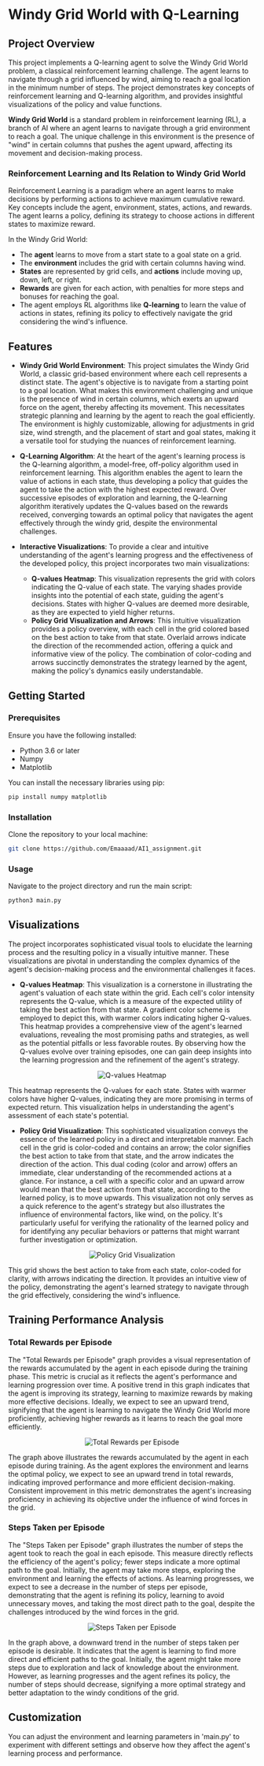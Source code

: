 # Windy Grid World with Q-Learning

## Project Overview
This project implements a Q-learning agent to solve the Windy Grid World problem, a classical reinforcement learning challenge. The agent learns to navigate through a grid influenced by wind, aiming to reach a goal location in the minimum number of steps. The project demonstrates key concepts of reinforcement learning and Q-learning algorithm, and provides insightful visualizations of the policy and value functions.

**Windy Grid World** is a standard problem in reinforcement learning (RL), a branch of AI where an agent learns to navigate through a grid environment to reach a goal. The unique challenge in this environment is the presence of "wind" in certain columns that pushes the agent upward, affecting its movement and decision-making process.

### Reinforcement Learning and Its Relation to Windy Grid World
Reinforcement Learning is a paradigm where an agent learns to make decisions by performing actions to achieve maximum cumulative reward. Key concepts include the agent, environment, states, actions, and rewards. The agent learns a policy, defining its strategy to choose actions in different states to maximize reward.

In the Windy Grid World:
- The **agent** learns to move from a start state to a goal state on a grid.
- The **environment** includes the grid with certain columns having wind.
- **States** are represented by grid cells, and **actions** include moving up, down, left, or right.
- **Rewards** are given for each action, with penalties for more steps and bonuses for reaching the goal.
- The agent employs RL algorithms like **Q-learning** to learn the value of actions in states, refining its policy to effectively navigate the grid considering the wind's influence.

## Features

- **Windy Grid World Environment**: This project simulates the Windy Grid World, a classic grid-based environment where each cell represents a distinct state. The agent's objective is to navigate from a starting point to a goal location. What makes this environment challenging and unique is the presence of wind in certain columns, which exerts an upward force on the agent, thereby affecting its movement. This necessitates strategic planning and learning by the agent to reach the goal efficiently. The environment is highly customizable, allowing for adjustments in grid size, wind strength, and the placement of start and goal states, making it a versatile tool for studying the nuances of reinforcement learning.

- **Q-Learning Algorithm**: At the heart of the agent's learning process is the Q-learning algorithm, a model-free, off-policy algorithm used in reinforcement learning. This algorithm enables the agent to learn the value of actions in each state, thus developing a policy that guides the agent to take the action with the highest expected reward. Over successive episodes of exploration and learning, the Q-learning algorithm iteratively updates the Q-values based on the rewards received, converging towards an optimal policy that navigates the agent effectively through the windy grid, despite the environmental challenges.

- **Interactive Visualizations**: To provide a clear and intuitive understanding of the agent's learning progress and the effectiveness of the developed policy, this project incorporates two main visualizations:
   - **Q-values Heatmap**: This visualization represents the grid with colors indicating the Q-value of each state. The varying shades provide insights into the potential of each state, guiding the agent's decisions. States with higher Q-values are deemed more desirable, as they are expected to yield higher returns.
   - **Policy Grid Visualization and Arrows**: This intuitive visualization provides a policy overview, with each cell in the grid colored based on the best action to take from that state. Overlaid arrows indicate the direction of the recommended action, offering a quick and informative view of the policy. The combination of color-coding and arrows succinctly demonstrates the strategy learned by the agent, making the policy's dynamics easily understandable.

## Getting Started

### Prerequisites
Ensure you have the following installed:
- Python 3.6 or later
- Numpy
- Matplotlib

You can install the necessary libraries using pip:
```bash
pip install numpy matplotlib
```

### Installation
Clone the repository to your local machine:
```bash
git clone https://github.com/Emaaaad/AI1_assignment.git
```
### Usage
Navigate to the project directory and run the main script:
```bash
python3 main.py
```

## Visualizations

The project incorporates sophisticated visual tools to elucidate the learning process and the resulting policy in a visually intuitive manner. These visualizations are pivotal in understanding the complex dynamics of the agent's decision-making process and the environmental challenges it faces.

- **Q-values Heatmap**: This visualization is a cornerstone in illustrating the agent's valuation of each state within the grid. Each cell's color intensity represents the Q-value, which is a measure of the expected utility of taking the best action from that state. A gradient color scheme is employed to depict this, with warmer colors indicating higher Q-values. This heatmap provides a comprehensive view of the agent's learned evaluations, revealing the most promising paths and strategies, as well as the potential pitfalls or less favorable routes. By observing how the Q-values evolve over training episodes, one can gain deep insights into the learning progression and the refinement of the agent's strategy.

<div align="center">
    <img src="https://github.com/Emaaaad/AI1_assignment/blob/master/images/QVH.jpg" alt="Q-values Heatmap">
</div>

This heatmap represents the Q-values for each state. States with warmer colors have higher Q-values, indicating they are more promising in terms of expected return. This visualization helps in understanding the agent's assessment of each state's potential.


- **Policy Grid Visualization**: This sophisticated visualization conveys the essence of the learned policy in a direct and interpretable manner. Each cell in the grid is color-coded and contains an arrow; the color signifies the best action to take from that state, and the arrow indicates the direction of the action. This dual coding (color and arrow) offers an immediate, clear understanding of the recommended actions at a glance. For instance, a cell with a specific color and an upward arrow would mean that the best action from that state, according to the learned policy, is to move upwards. This visualization not only serves as a quick reference to the agent's strategy but also illustrates the influence of environmental factors, like wind, on the policy. It's particularly useful for verifying the rationality of the learned policy and for identifying any peculiar behaviors or patterns that might warrant further investigation or optimization.

 

<div align="center">
    <img src="https://github.com/Emaaaad/AI1_assignment/blob/master/images/PGV.jpg" alt="Policy Grid Visualization">
</div>

This grid shows the best action to take from each state, color-coded for clarity, with arrows indicating the direction. It provides an intuitive view of the policy, demonstrating the agent's learned strategy to navigate through the grid effectively, considering the wind's influence.

## Training Performance Analysis

### Total Rewards per Episode
The "Total Rewards per Episode" graph provides a visual representation of the rewards accumulated by the agent in each episode during the training phase. This metric is crucial as it reflects the agent's performance and learning progression over time. A positive trend in this graph indicates that the agent is improving its strategy, learning to maximize rewards by making more effective decisions. Ideally, we expect to see an upward trend, signifying that the agent is learning to navigate the Windy Grid World more proficiently, achieving higher rewards as it learns to reach the goal more efficiently.

<div align="center">
    <img src="https://github.com/Emaaaad/AI1_assignment/blob/master/images/STE.jpg" alt="Total Rewards per Episode">
</div>

The graph above illustrates the rewards accumulated by the agent in each episode during training. As the agent explores the environment and learns the optimal policy, we expect to see an upward trend in total rewards, indicating improved performance and more efficient decision-making. Consistent improvement in this metric demonstrates the agent's increasing proficiency in achieving its objective under the influence of wind forces in the grid.

### Steps Taken per Episode

The "Steps Taken per Episode" graph illustrates the number of steps the agent took to reach the goal in each episode. This measure directly reflects the efficiency of the agent's policy; fewer steps indicate a more optimal path to the goal. Initially, the agent may take more steps, exploring the environment and learning the effects of actions. As learning progresses, we expect to see a decrease in the number of steps per episode, demonstrating that the agent is refining its policy, learning to avoid unnecessary moves, and taking the most direct path to the goal, despite the challenges introduced by the wind forces in the grid.

<div align="center">
    <img src="https://github.com/Emaaaad/AI1_assignment/blob/master/images/TRE.jpg" alt="Steps Taken per Episode">
</div>

In the graph above, a downward trend in the number of steps taken per episode is desirable. It indicates that the agent is learning to find more direct and efficient paths to the goal. Initially, the agent might take more steps due to exploration and lack of knowledge about the environment. However, as learning progresses and the agent refines its policy, the number of steps should decrease, signifying a more optimal strategy and better adaptation to the windy conditions of the grid.


## Customization
You can adjust the environment and learning parameters in 'main.py' to experiment with different settings and observe how they affect the agent's learning process and performance.
